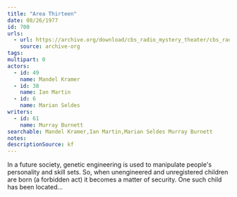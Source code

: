 ```yaml
---
title: "Area Thirteen"
date: 08/26/1977
id: 700
urls: 
  - url: https://archive.org/download/cbs_radio_mystery_theater/cbs_radio_mystery_theater-0651-0700.zip/cbs_radio_mystery_theater-0651-0700%2Fcbsrmt_0700_area_thirteen.mp3
    source: archive-org
tags: 
multipart: 0
actors:  
  - id: 49
    name: Mandel Kramer  
  - id: 38
    name: Ian Martin  
  - id: 6
    name: Marian Seldes
writers:  
  - id: 61
    name: Murray Burnett
searchable: Mandel Kramer,Ian Martin,Marian Seldes Murray Burnett
notes: 
descriptionSource: kf
---
```

In a future society, genetic engineering is used to manipulate people's personality and skill sets. So, when unengineered and unregistered children are born (a forbidden act) it becomes a matter of security. One such child has been located...